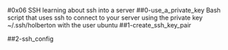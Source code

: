 #0x06 SSH
learning about ssh into a server
##0-use_a_private_key
 Bash script that uses ssh to connect to your server using the private key ~/.ssh/holberton with the user ubuntu
##1-create_ssh_key_pair

##2-ssh_config
